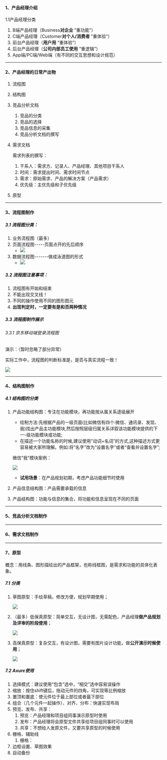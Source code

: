 #### 1、产品经理介绍

1.1产品经理分类

1. B端产品经理（Business**对企业**                    “重功能”）
2. C端产品经理（Customer**对个人/消费者**     ”重体验“）
3. 前台产品经理（**用户用**                                  “重体验”）
4. 后台产品经理（**公司内部员工使用**               “重逻辑”）
5. App端/PC端/Web端（有不同的交互思想和设计规范）

---

#### 2、产品经理的日常产出物

1. 流程图

2. 结构图

3. 竞品分析文档

   1. 竞品的分类
   2. 竞品的选择
   3. 竞品信息的采集
   4. 竞品分析文档的撰写

4. 需求文档

   需求列表的撰写：

   1. 干系人：需求方、记录人、产品经理、其他项目干系人
   2. 时间：需求提出时间、需求时间节点
   3. 需求：原始需求、产品的解决方案（产品需求）
   4. 优先级：主优先级和子优先级

5. 原型

---

#### 3、流程图制作

##### 3.1 流程图分类：

1. 业务流程图（最多）
2. 页面流程图-----页面点开的先后顺序
   - ![](https://github.com/Daryliu/Typora-Essay/blob/master/image/%E9%A1%B5%E9%9D%A2%E6%B5%81%E7%A8%8B%E5%9B%BE.png)
3. 数据流程图-------做成泳道图的形式
   - ![](https://github.com/Daryliu/Typora-Essay/blob/master/image/%E6%95%B0%E6%8D%AE%E6%B5%81%E7%A8%8B%E5%9B%BE.png)

##### 3.2 流程图注意事项：

1. 流程图有开始和结束
2. 不能出现交叉线！
3. 不同的操作使用不同的图形图元
4. **出现判定时，一定要有是和否两种情况**

##### 3.3 流程图制作展示

###### 3.3.1 京东移动端登录流程图

演示：（暂时忽略了部分异常）

实际工作中，流程图的判断标准是，是否与真实流程一致！

![](https://github.com/Daryliu/Typora-Essay/blob/master/image/%E4%BA%AC%E4%B8%9C%E7%99%BB%E5%BD%95%E6%B5%81%E7%A8%8B%E5%9B%BE%E6%A1%88%E4%BE%8B.png)

---

#### 4、结构图制作

##### 4.1 结构图的分类

1. 产品功能结构图：专注在功能模块，再功能按从属关系逐级展开

   - 绘制方法:先根据产品的一级页面(比如微信有四个:微信、通讯录、发现、我)找出产品主功能模块,然后按照层级归属关系详叙该功能模块提供的下一-级功能模块或功能;
   - 在描述一个功能名称的时候,建议使用"动词+名词”的方式,这种描述方式更容易被大家所理解。例如:将”名字”改为”设置名字”或者“查看并设置名字”;

   微信“我”模块案例：

   ![](https://github.com/Daryliu/Typora-Essay/blob/master/image/%E5%BE%AE%E4%BF%A1%E6%88%91%E5%8A%9F%E8%83%BD%E7%BB%93%E6%9E%84%E5%9B%BE.png)

   - **试用场景**：在产品规划初期，考虑产品功能细节时使用

2. 产品信息结构图：产品需要承载的信息

3. 产品结构图：功能与信息的集合，将功能和信息呈现在不同的页面

---

#### 5、竞品分析文档制作



---

#### 6、需求文档制作



---

#### 7、原型

概念：用线条、图形描绘出的产品框架，也称线框图，是需求和功能的具体化表象。

##### 7.1 分类

1. 草图原型：手绘草稿，修改方便，规划早期使用；

   ![](https://github.com/Daryliu/Typora-Essay/blob/master/image/%E8%8D%89%E5%9B%BE%E5%8E%9F%E5%9E%8B.png)

2. （最多）低保真原型：简单交互，无设计图，无需配色，产品经理**做产品规划及评审的阶段使用**；

   ![](https://github.com/Daryliu/Typora-Essay/blob/master/image/%E4%BD%8E%E4%BF%9D%E7%9C%9F%E5%8E%9F%E5%9E%8B.png)

3. 高保真原型：复杂交互，有设计图，需要有图片设计功能，做**公开演示时候使用**；

   ![](https://github.com/Daryliu/Typora-Essay/blob/master/image/%E9%AB%98%E4%BF%9D%E7%9C%9F%E5%8E%9F%E5%9E%8B.png)

##### 7.2 Axure使用

1. 选择模式：建议使用“包含”选中，“相交”选中容易误操作
2. 缩放：按住shift键后，拖动元件的四角，可实现等比例缩放
3. 置顶和置底：使元件位于最上部位或者最下部位
4. 组合（几个元件一起操作）、对齐、分布：快速实现布局
5. 预览、发布、共享：
   1. 预览：产品经理和项目组同事演示原型时使用
   2. 发布：产品经理将会原型文件共享给项目组同事时可以使用
   3. 共享：不想给人发原文件，又要共享原型的时候使用
6. 栅格、辅助线
   1. 栅格：
7. 边框设置、草图效果
8. 自动备份